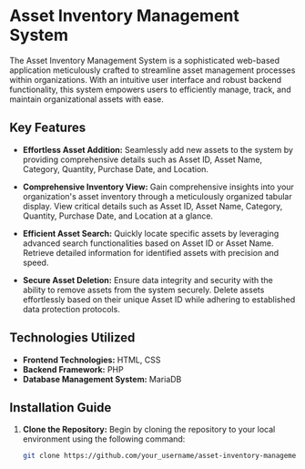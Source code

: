 # Asset Inventory Management System

The Asset Inventory Management System is a sophisticated web-based application meticulously crafted to streamline asset management processes within organizations. With an intuitive user interface and robust backend functionality, this system empowers users to efficiently manage, track, and maintain organizational assets with ease.

## Key Features

- **Effortless Asset Addition:** Seamlessly add new assets to the system by providing comprehensive details such as Asset ID, Asset Name, Category, Quantity, Purchase Date, and Location.

- **Comprehensive Inventory View:** Gain comprehensive insights into your organization's asset inventory through a meticulously organized tabular display. View critical details such as Asset ID, Asset Name, Category, Quantity, Purchase Date, and Location at a glance.

- **Efficient Asset Search:** Quickly locate specific assets by leveraging advanced search functionalities based on Asset ID or Asset Name. Retrieve detailed information for identified assets with precision and speed.

- **Secure Asset Deletion:** Ensure data integrity and security with the ability to remove assets from the system securely. Delete assets effortlessly based on their unique Asset ID while adhering to established data protection protocols.

## Technologies Utilized

- **Frontend Technologies:** HTML, CSS
- **Backend Framework:** PHP
- **Database Management System:** MariaDB

## Installation Guide

1. **Clone the Repository:** Begin by cloning the repository to your local environment using the following command:
   ```bash
   git clone https://github.com/your_username/asset-inventory-management.git
